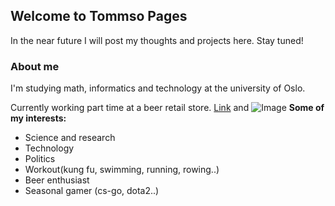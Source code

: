 ## Welcome to Tommso Pages

In the near future I will post my thoughts and projects here. Stay tuned!
### About me
I'm studying math, informatics and technology at the university of Oslo.

Currently working part time at a beer retail store.
[Link](url) and ![Image](src)
**Some of my interests:**
- Science and research
- Technology
- Politics 
- Workout(kung fu, swimming, running, rowing..)
- Beer enthusiast
- Seasonal gamer (cs-go, dota2..)




